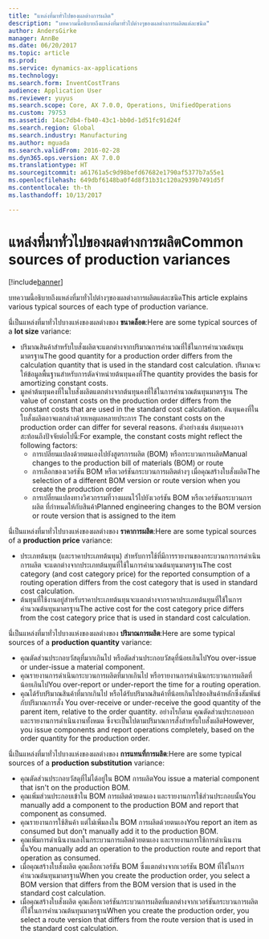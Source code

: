 ```yaml
---
title: "แหล่งที่มาทั่วไปของผลต่างการผลิต"
description: "บทความนี้อธิบายถึงแหล่งที่มาทั่วไปต่างๆของผลต่างการผลิตแต่ละชนิด"
author: AndersGirke
manager: AnnBe
ms.date: 06/20/2017
ms.topic: article
ms.prod: 
ms.service: dynamics-ax-applications
ms.technology: 
ms.search.form: InventCostTrans
audience: Application User
ms.reviewer: yuyus
ms.search.scope: Core, AX 7.0.0, Operations, UnifiedOperations
ms.custom: 79753
ms.assetid: 14ac7db4-fb40-43c1-bb0d-1d51fc91d24f
ms.search.region: Global
ms.search.industry: Manufacturing
ms.author: mguada
ms.search.validFrom: 2016-02-28
ms.dyn365.ops.version: AX 7.0.0
ms.translationtype: HT
ms.sourcegitcommit: a61761a5c9d98befd67682e1790af5377b7a55e1
ms.openlocfilehash: 649dbf6148ba0f4d8f31b31c120a2939b7491d5f
ms.contentlocale: th-th
ms.lasthandoff: 10/13/2017

---
```


# <a name="common-sources-of-production-variances"></a><span data-ttu-id="4d35a-103">แหล่งที่มาทั่วไปของผลต่างการผลิต</span><span class="sxs-lookup"><span data-stu-id="4d35a-103">Common sources of production variances</span></span>

[!include[banner](../includes/banner.md)]


<span data-ttu-id="4d35a-104">บทความนี้อธิบายถึงแหล่งที่มาทั่วไปต่างๆของผลต่างการผลิตแต่ละชนิด</span><span class="sxs-lookup"><span data-stu-id="4d35a-104">This article explains various typical sources of each type of production variance.</span></span> 

<span data-ttu-id="4d35a-105">นี่่เป็นแหล่งที่มาทั่วไปบางแห่งของผลต่างของ **ขนาดล็อต**:</span><span class="sxs-lookup"><span data-stu-id="4d35a-105">Here are some typical sources of a **lot size** variance:</span></span>

-   <span data-ttu-id="4d35a-106">ปริมาณสินค้าสำหรับใบสั่งผลิตจะแตกต่างจากปริมาณการคำนวณที่ใช้ในการคำนวณต้นทุนมาตรฐาน</span><span class="sxs-lookup"><span data-stu-id="4d35a-106">The good quantity for a production order differs from the calculation quantity that is used in the standard cost calculation.</span></span> <span data-ttu-id="4d35a-107">ปริมาณจะให้ข้อมูลพื้นฐานสำหรับการตัดจำหน่ายต้นทุนคงที่</span><span class="sxs-lookup"><span data-stu-id="4d35a-107">The quantity provides the basis for amortizing constant costs.</span></span>
-   <span data-ttu-id="4d35a-108">มูลค่าต้นทุนคงที่ในใบสั่งผลิตแตกต่างจากต้นทุนคงที่ใช้ในการคำนวณต้นทุนมาตรฐาน </span><span class="sxs-lookup"><span data-stu-id="4d35a-108">The value of constant costs on the production order differs from the constant costs that are used in the standard cost calculation.</span></span> <span data-ttu-id="4d35a-109">ต้นทุนคงที่ในใบสั่งผลิตอาจแตกต่างด้วยเหตุผลหลายประการ </span><span class="sxs-lookup"><span data-stu-id="4d35a-109">The constant costs on the production order can differ for several reasons.</span></span> <span data-ttu-id="4d35a-110">ตัวอย่างเช่น ต้นทุนคงอาจสะท้อนถึงปัจจัยต่อไปนี้:</span><span class="sxs-lookup"><span data-stu-id="4d35a-110">For example, the constant costs might reflect the following factors:</span></span>
    -   <span data-ttu-id="4d35a-111">การเปลี่ยนแปลงด้วยตนเองไปยังสูตรการผลิต (BOM) หรือกระบวนการผลิต</span><span class="sxs-lookup"><span data-stu-id="4d35a-111">Manual changes to the production bill of materials (BOM) or route</span></span>
    -   <span data-ttu-id="4d35a-112">การเลือกของเวอร์ชัน BOM หรือเวอร์ชันกระบวนการผลิตต่างๆ เมื่อคุณสร้างใบสั่งผลิต</span><span class="sxs-lookup"><span data-stu-id="4d35a-112">The selection of a different BOM version or route version when you create the production order</span></span>
    -   <span data-ttu-id="4d35a-113">การเปลี่ยนแปลงทางวิศวกรรมที่วางแผนไว้ไปยังเวอร์ชัน BOM หรือเวอร์ชันกระบวนการผลิต ที่กำหนดให้กับสินค้า</span><span class="sxs-lookup"><span data-stu-id="4d35a-113">Planned engineering changes to the BOM version or route version that is assigned to the item</span></span>

<span data-ttu-id="4d35a-114">นี่่เป็นแหล่งที่มาทั่วไปบางแห่งของผลต่างของ **ราคาการผลิต**:</span><span class="sxs-lookup"><span data-stu-id="4d35a-114">Here are some typical sources of a **production price** variance:</span></span>

-   <span data-ttu-id="4d35a-115">ประเภทต้นทุน (และราคาประเภทต้นทุน) สำหรับการใช้ที่มีการรายงานของกระบวนการการดำเนินการผลิต จะแตกต่างจากประเภทต้นทุนที่ใช้ในการคำนวณต้นทุนมาตรฐาน</span><span class="sxs-lookup"><span data-stu-id="4d35a-115">The cost category (and cost category price) for the reported consumption of a routing operation differs from the cost category that is used in standard cost calculation.</span></span>
-   <span data-ttu-id="4d35a-116">ต้นทุนที่ใช้งานอยู่สำหรับราคาประเภทต้นทุนจะแตกต่างจากราคาประเภทต้นทุนที่ใช้ในการคำนวณต้นทุนมาตรฐาน</span><span class="sxs-lookup"><span data-stu-id="4d35a-116">The active cost for the cost category price differs from the cost category price that is used in standard cost calculation.</span></span>

<span data-ttu-id="4d35a-117">นี่่เป็นแหล่งที่มาทั่วไปบางแห่งของผลต่างของ **ปริมาณการผลิต**:</span><span class="sxs-lookup"><span data-stu-id="4d35a-117">Here are some typical sources of a **production quantity** variance:</span></span>

-   <span data-ttu-id="4d35a-118">คุณตัดส่วนประกอบวัสดุที่มากเกินไป หรือตัดส่วนประกอบวัสดุที่น้อยเกินไป</span><span class="sxs-lookup"><span data-stu-id="4d35a-118">You over-issue or under-issue a material component.</span></span>
-   <span data-ttu-id="4d35a-119">คุณรายงานการดำเนินกระบวนการผลิตที่มากเกินไป หรือรายงานการดำเนินกระบวนการผลิตที่น้อยเกินไป</span><span class="sxs-lookup"><span data-stu-id="4d35a-119">You over-report or under-report the time for a routing operation.</span></span>
-   <span data-ttu-id="4d35a-120">คุณได้รับปริมาณสินค้าที่มากเกินไป หรือได้รับปริมาณสินค้าที่น้อยเกินไปของสินค้าหลักซึ่งสัมพันธ์กับปริมาณการสั่ง </span><span class="sxs-lookup"><span data-stu-id="4d35a-120">You over-receive or under-receive the good quantity of the parent item, relative to the order quantity.</span></span> <span data-ttu-id="4d35a-121">อย่างไรก็ตาม คุณตัดส่วนประกอบออกและรายงานการดำเนินงานทั้งหมด ซึ่งจะเป็นไปตามปริมาณการสั่งสำหรับใบสั่งผลิต</span><span class="sxs-lookup"><span data-stu-id="4d35a-121">However, you issue components and report operations completely, based on the order quantity for the production order.</span></span>

<span data-ttu-id="4d35a-122">นี่่เป็นแหล่งที่มาทั่วไปบางแห่งของผลต่างของ **การแทนที่การผลิต**:</span><span class="sxs-lookup"><span data-stu-id="4d35a-122">Here are some typical sources of a **production substitution** variance:</span></span>

-   <span data-ttu-id="4d35a-123">คุณตัดส่วนประกอบวัสดุที่ไม่ได้อยู่ใน BOM การผลิต</span><span class="sxs-lookup"><span data-stu-id="4d35a-123">You issue a material component that isn't on the production BOM.</span></span>
-   <span data-ttu-id="4d35a-124">คุณเพิ่มส่วนประกอบเข้าใน BOM การผลิตด้วยตนเอง และรายงานการใช้ส่วนประกอบนั้น</span><span class="sxs-lookup"><span data-stu-id="4d35a-124">You manually add a component to the production BOM and report that component as consumed.</span></span>
-   <span data-ttu-id="4d35a-125">คุณรายงานการใช้สินค้า แต่ไม่เพิ่มลงใน BOM การผลิตด้วยตนเอง</span><span class="sxs-lookup"><span data-stu-id="4d35a-125">You report an item as consumed but don't manually add it to the production BOM.</span></span>
-   <span data-ttu-id="4d35a-126">คุณเพิ่มการดำเนินงานลงในกระบวนการผลิตด้วยตนเอง และรายงานการใช้การดำเนินงานนั้น</span><span class="sxs-lookup"><span data-stu-id="4d35a-126">You manually add an operation to the production route and report that operation as consumed.</span></span>
-   <span data-ttu-id="4d35a-127">เมื่อคุณสร้างใบสั่งผลิต คุณเลือกเวอร์ชัน BOM ซึ่งแตกต่างจากเวอร์ชัน BOM ที่ใช้ในการคำนวณต้นทุนมาตรฐาน</span><span class="sxs-lookup"><span data-stu-id="4d35a-127">When you create the production order, you select a BOM version that differs from the BOM version that is used in the standard cost calculation.</span></span>
-   <span data-ttu-id="4d35a-128">เมื่อคุณสร้างใบสั่งผลิต คุณเลือกเวอร์ชันกระบวนการผลิตที่แตกต่างจากเวอร์ชันกระบวนการผลิตที่ใช้ในการคำนวณต้นทุนมาตรฐาน</span><span class="sxs-lookup"><span data-stu-id="4d35a-128">When you create the production order, you select a route version that differs from the route version that is used in the standard cost calculation.</span></span>





